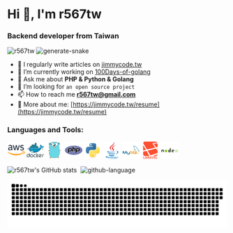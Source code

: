 # Hi 👋, I'm r567tw
### Backend developer from Taiwan

<p align="left"> 
<img src="https://komarev.com/ghpvc/?username=r567tw&label=Profile%20views&color=0e75b6&style=flat" alt="r567tw" />
<img src="https://github.com/r567tw/r567tw/actions/workflows/snake.yml/badge.svg" alt="generate-snake"/>
</p>

- 📝 I regularly write articles on [jimmycode.tw](https://jimmycode.tw) 
- 🌱 I’m currently working on [100Days-of-golang](https://github.com/r567tw/100Days-of-golang)
- 💬 Ask me about **PHP & Python & Golang**
- 🤔 I’m looking for `an open source project`
- 📫 How to reach me **r567tw@gmail.com**
- 📄 More about me: [https://jimmycode.tw/resume](https://jimmycode.tw/resume)

### Languages and Tools:
<p>

<img src="https://raw.githubusercontent.com/devicons/devicon/master/icons/amazonwebservices/amazonwebservices-original-wordmark.svg" width="40px" height="40px" alt="aws">
<img src="https://raw.githubusercontent.com/devicons/devicon/master/icons/docker/docker-original-wordmark.svg" width="40px" height="40px" alt="docker">
<img src="https://raw.githubusercontent.com/devicons/devicon/master/icons/go/go-original.svg" width="40px" height="40px" alt="go">
<img src="https://raw.githubusercontent.com/devicons/devicon/master/icons/php/php-original.svg" width="40px" height="40px" alt="php">
<img src="https://raw.githubusercontent.com/devicons/devicon/master/icons/python/python-original.svg" width="40px" height="40px" alt="python">
<img src="https://raw.githubusercontent.com/devicons/devicon/master/icons/java/java-original.svg" width="40px" height="40px" alt="java">
<img src="https://raw.githubusercontent.com/devicons/devicon/master/icons/mysql/mysql-original-wordmark.svg" width="40px" height="40px" alt="mysql">
<img src="https://raw.githubusercontent.com/devicons/devicon/master/icons/laravel/laravel-plain-wordmark.svg" width="40px" height="40px" alt="laravel">
<img src="https://raw.githubusercontent.com/devicons/devicon/master/icons/nodejs/nodejs-original-wordmark.svg" width="40px" height="40px" alt="nodejs">

</p>


<span style="padding-right:5px"> 
<img src="https://github-readme-stats.vercel.app/api?username=r567tw&show_icons=true&theme=tokyonight" alt="r567tw's GitHub stats" height="150px">   
</span>
<span>
<img src="https://github-readme-stats.vercel.app/api/top-langs?username=r567tw&show_icons=true&layout=compact&hide=css,scss,html,blade&theme=tokyonight" alt="github-language" height="150px">    
</span>
</p>


![snake](https://raw.githubusercontent.com/r567tw/r567tw/snake/github-snake.svg)